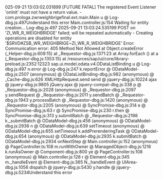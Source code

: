 025-09-21 13:03:02.031899 [FUTURE FATAL] The registered Event Listener 'onInit' must not have a return value. - com.prologa.zwrweighbrigefinal.ext.main.Main 
u @ Log-dbg.js:497Understand this error
Main.controller.js:154 Waiting for entity creation...
Log-dbg.js:497 2025-09-21 13:03:24.535199 POST on 'ZI_WR_R_WEIGHBRIDGE' failed; will be repeated automatically - Creating operations are disabled for entity '$SRVD#ZSB_WR_WEIGHBRIGE~ZI_WR_R_WEIGHBRIDGE'
Error: Communication error: 405 Method Not Allowed
    at Object.createError (_Helper-dbg.js:609:15)
    at _Requestor-dbg.js:1371:23
    at Array.forEach (<anonymous>)
    at a (_Requestor-dbg.js:1353:15)
    at /resources/sap/ui/core/library-preload.js:2352:12323 sap.ui.model.odata.v4.ODataListBinding
u @ Log-dbg.js:497
n.error @ Log-dbg.js:247
k.reportError @ ODataModel-dbg.js:2507
(anonymous) @ ODataListBinding-dbg.js:982
(anonymous) @ _Cache-dbg.js:626
XMLHttpRequest.send
send @ jquery-dbg.js:10224
ajax @ jquery-dbg.js:9805
jQuery.ajax @ jquery-compat-dbg.js:338
p @ _Requestor-dbg.js:2028
(anonymous) @ _Requestor-dbg.js:2097
y.sendRequest @ _Requestor-dbg.js:2011
y.sendBatch @ _Requestor-dbg.js:1943
y.processBatch @ _Requestor-dbg.js:1420
(anonymous) @ _Requestor-dbg.js:2205
(anonymous) @ SyncPromise-dbg.js:314
e @ SyncPromise-dbg.js:63
r @ SyncPromise-dbg.js:230
r.then @ SyncPromise-dbg.js:313
y.submitBatch @ _Requestor-dbg.js:2198
k._submitBatch @ ODataModel-dbg.js:456
(anonymous) @ ODataModel-dbg.js:2936
n @ ODataModel-dbg.js:639
setTimeout
(anonymous) @ ODataModel-dbg.js:655
setTimeout
k.addPrerenderingTask @ ODataModel-dbg.js:654
(anonymous) @ ODataModel-dbg.js:2935
k.submitBatch @ ODataModel-dbg.js:2934
onNextStep @ Main.controller.js:152
(anonymous) @ PageController.ts:108
m.runWithOwner @ ManagedObject-dbg.js:1216
k.runAsOwner @ Component-dbg.js:800
ye @ PageController.ts:108
(anonymous) @ Main.controller.js:128
r @ Element-dbg.js:345
m._handleEvent @ Element-dbg.js:365
N._handleEvent @ UIArea-dbg.js:1056
dispatch @ jquery-dbg.js:5430
y.handle @ jquery-dbg.js:5234Understand this error
